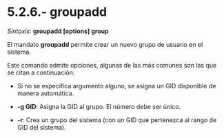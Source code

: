 # 5.2.6.- groupadd

*Sintaxis:* **groupadd [options] group**

El mandato **groupadd** permite crear un nuevo grupo de usuario en el sistema.

Este comando admite opciones, algunas de las más comunes son las que se citan a continuación:

 * Si no se especifica argumento alguno, se asigna un GID disponible de manera automática.

 * **-g GID**: Asigna la GID al grupo. El número debe ser único.

 * **-r**: Crea un grupo del sistema (con un GID que pertenezca al rango de GID del sistema).
